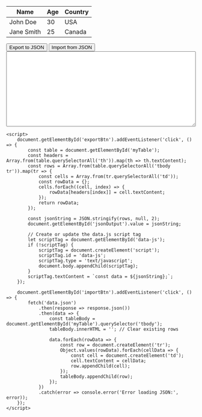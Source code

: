 <!DOCTYPE html>
<html lang="en">
<head>
    <meta charset="UTF-8">
    <meta name="viewport" content="width=device-width, initial-scale=1.0">
    <title>Table to JSON</title>
    <style>
        #jsonOutput {
            width: 100%;
            height: 200px;
        }
    </style>
</head>
<body>
    <table id="myTable">
        <thead>
            <tr>
                <th contenteditable="true">Name</th>
                <th contenteditable="true">Age</th>
                <th contenteditable="true">Country</th>
            </tr>
        </thead>
        <tbody>
            <tr>
                <td contenteditable="true">John Doe</td>
                <td contenteditable="true">30</td>
                <td contenteditable="true">USA</td>
            </tr>
            <tr>
                <td contenteditable="true">Jane Smith</td>
                <td contenteditable="true">25</td>
                <td contenteditable="true">Canada</td>
            </tr>
        </tbody>
    </table>
    <button id="exportBtn">Export to JSON</button>
    <button id="importBtn">Import from JSON</button>
    <textarea id="jsonOutput" readonly></textarea>

    <script>
        document.getElementById('exportBtn').addEventListener('click', () => {
            const table = document.getElementById('myTable');
            const headers = Array.from(table.querySelectorAll('th')).map(th => th.textContent);
            const rows = Array.from(table.querySelectorAll('tbody tr')).map(tr => {
                const cells = Array.from(tr.querySelectorAll('td'));
                const rowData = {};
                cells.forEach((cell, index) => {
                    rowData[headers[index]] = cell.textContent;
                });
                return rowData;
            });

            const jsonString = JSON.stringify(rows, null, 2);
            document.getElementById('jsonOutput').value = jsonString;

            // Create or update the data.js script tag
            let scriptTag = document.getElementById('data-js');
            if (!scriptTag) {
                scriptTag = document.createElement('script');
                scriptTag.id = 'data-js';
                scriptTag.type = 'text/javascript';
                document.body.appendChild(scriptTag);
            }
            scriptTag.textContent = `const data = ${jsonString};`;
        });

        document.getElementById('importBtn').addEventListener('click', () => {
            fetch('data.json')
                .then(response => response.json())
                .then(data => {
                    const tableBody = document.getElementById('myTable').querySelector('tbody');
                    tableBody.innerHTML = ''; // Clear existing rows

                    data.forEach(rowData => {
                        const row = document.createElement('tr');
                        Object.values(rowData).forEach(cellData => {
                            const cell = document.createElement('td');
                            cell.textContent = cellData;
                            row.appendChild(cell);
                        });
                        tableBody.appendChild(row);
                    });
                })
                .catch(error => console.error('Error loading JSON:', error));
        });
    </script>
</body>
</html>
